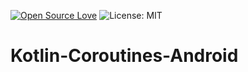[![Open Source Love](https://badges.frapsoft.com/os/v1/open-source.svg?v=103)](https://opensource.org/licenses/MIT) ![License: MIT](https://img.shields.io/badge/License-MIT-yellow.svg)
# Kotlin-Coroutines-Android

